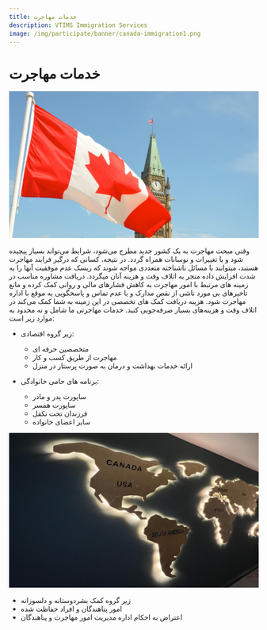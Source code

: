 ```yaml
---
title: خدمات مهاجرت
description: VTIMS Immigration Services
image: /img/participate/banner/canada-immigration1.png
---
```


# خدمات مهاجرت

![Node Operator](/img/canada-immigration6.jpg)

وقتی مبحث مهاجرت به یک کشور جدید مطرح می‌شود، شرایط می‌تواند بسیار پیچیده شود و با تغییرات و نوسانات همراه گردد. در نتیجه، کسانی که درگیر فرایند مهاجرت هستند، میتوانند با مسائل ناشناخته متعددی مواجه شوند که ریسک عدم موفقیت آنها را به شدت افزایش داده منجر به اتلاف وقت و هزینه آنان میگردد. دریافت مشاوره مناسب در زمینه های مرتبط با امور مهاجرت به کاهش فشارهای مالی و روانی کمک کرده و مانع تاخیرهای بی مورد ناشی از نقص مدارک و یا عدم تماس و پاسخگویی به موقع با اداره مهاجرت شود. هزینه دریافت کمک های تخصصی در این زمینه به شما کمک می‌کند در اتلاف وقت و هزینه‌های بسیار صرفه‌جویی کنید. خدمات مهاجرتی ما شامل و نه محدود به موارد زیر است:
 
- زیر گروه اقتصادی:
  - متخصصین حرفه ای
  - مهاجرت از طریق کسب و کار
  - ارائه خدمات بهداشت و درمان به صورت پرستار در منزل
 
- برنامه های حامی خانوادگی:
   - ساپورت پدر و مادر
   - ساپورت همسر
   - فرزندان تحت تکفل
   - سایر اعضای خانواده
 

![Node Operator](/img/Worldmap1.jpg)

- زیر گروه کمک بشردوستانه و دلسوزانه
- امور پناهندگان و افراد حفاظت شده
- اعتراض به احکام اداره مدیریت امور مهاجرت و پناهندگان
